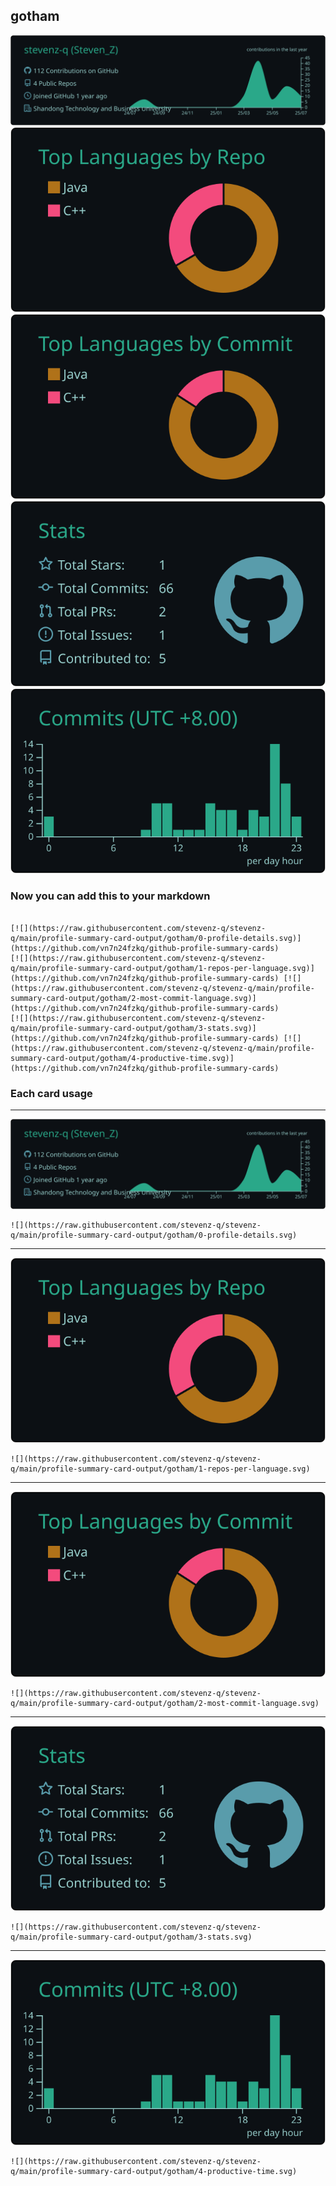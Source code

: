 ## gotham

[![](./0-profile-details.svg)](https://github.com/vn7n24fzkq/github-profile-summary-cards)
[![](./1-repos-per-language.svg)](https://github.com/vn7n24fzkq/github-profile-summary-cards) [![](./2-most-commit-language.svg)](https://github.com/vn7n24fzkq/github-profile-summary-cards)
[![](./3-stats.svg)](https://github.com/vn7n24fzkq/github-profile-summary-cards) [![](./4-productive-time.svg)](https://github.com/vn7n24fzkq/github-profile-summary-cards)
### Now you can add this to your markdown
```

[![](https://raw.githubusercontent.com/stevenz-q/stevenz-q/main/profile-summary-card-output/gotham/0-profile-details.svg)](https://github.com/vn7n24fzkq/github-profile-summary-cards)
[![](https://raw.githubusercontent.com/stevenz-q/stevenz-q/main/profile-summary-card-output/gotham/1-repos-per-language.svg)](https://github.com/vn7n24fzkq/github-profile-summary-cards) [![](https://raw.githubusercontent.com/stevenz-q/stevenz-q/main/profile-summary-card-output/gotham/2-most-commit-language.svg)](https://github.com/vn7n24fzkq/github-profile-summary-cards)
[![](https://raw.githubusercontent.com/stevenz-q/stevenz-q/main/profile-summary-card-output/gotham/3-stats.svg)](https://github.com/vn7n24fzkq/github-profile-summary-cards) [![](https://raw.githubusercontent.com/stevenz-q/stevenz-q/main/profile-summary-card-output/gotham/4-productive-time.svg)](https://github.com/vn7n24fzkq/github-profile-summary-cards)

```

### Each card usage
---

![](./0-profile-details.svg)

```
![](https://raw.githubusercontent.com/stevenz-q/stevenz-q/main/profile-summary-card-output/gotham/0-profile-details.svg)
```

    

---

![](./1-repos-per-language.svg)

```
![](https://raw.githubusercontent.com/stevenz-q/stevenz-q/main/profile-summary-card-output/gotham/1-repos-per-language.svg)
```

    

---

![](./2-most-commit-language.svg)

```
![](https://raw.githubusercontent.com/stevenz-q/stevenz-q/main/profile-summary-card-output/gotham/2-most-commit-language.svg)
```

    

---

![](./3-stats.svg)

```
![](https://raw.githubusercontent.com/stevenz-q/stevenz-q/main/profile-summary-card-output/gotham/3-stats.svg)
```

    

---

![](./4-productive-time.svg)

```
![](https://raw.githubusercontent.com/stevenz-q/stevenz-q/main/profile-summary-card-output/gotham/4-productive-time.svg)
```

    
